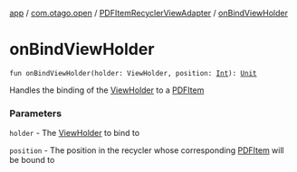 [app](../../index.md) / [com.otago.open](../index.md) / [PDFItemRecyclerViewAdapter](index.md) / [onBindViewHolder](./on-bind-view-holder.md)

# onBindViewHolder

`fun onBindViewHolder(holder: ViewHolder, position: `[`Int`](https://kotlinlang.org/api/latest/jvm/stdlib/kotlin/-int/index.html)`): `[`Unit`](https://kotlinlang.org/api/latest/jvm/stdlib/kotlin/-unit/index.html)

Handles the binding of the [ViewHolder](-view-holder/index.md) to a [PDFItem](../-p-d-f-item/index.md)

### Parameters

`holder` - The [ViewHolder](-view-holder/index.md) to bind to

`position` - The position in the recycler whose corresponding [PDFItem](../-p-d-f-item/index.md) will be bound to